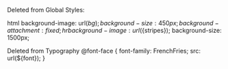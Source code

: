 Deleted from Global Styles:

html
background-image: url(${bg});
    background-size: 450px;
    background-attachment: fixed;
hr
    background-image: url(${stripes});
background-size: 1500px;

Deleted from Typography
@font-face {
font-family: FrenchFries;
src: url(${font});
}
